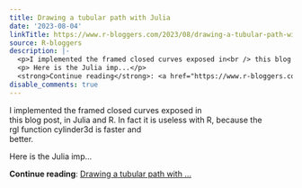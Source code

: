 ```yaml
---
title: Drawing a tubular path with Julia
date: '2023-08-04'
linkTitle: https://www.r-bloggers.com/2023/08/drawing-a-tubular-path-with-julia/
source: R-bloggers
description: |-
  <p>I implemented the framed closed curves exposed in<br /> this blog post, in Julia and R. In fact it is useless with R, because the<br /> rgl function cylinder3d is faster and<br /> better.</p>
  <p> Here is the Julia imp...</p>
  <strong>Continue reading</strong>: <a href="https://www.r-bloggers.com/2023/08/drawing-a-tubular-path-with-julia/">Drawing a tubular path with ...
disable_comments: true
---
```

<p>I implemented the framed closed curves exposed in<br /> this blog post, in Julia and R. In fact it is useless with R, because the<br /> rgl function cylinder3d is faster and<br /> better.</p>
<p> Here is the Julia imp...</p>
<strong>Continue reading</strong>: <a href="https://www.r-bloggers.com/2023/08/drawing-a-tubular-path-with-julia/">Drawing a tubular path with ...